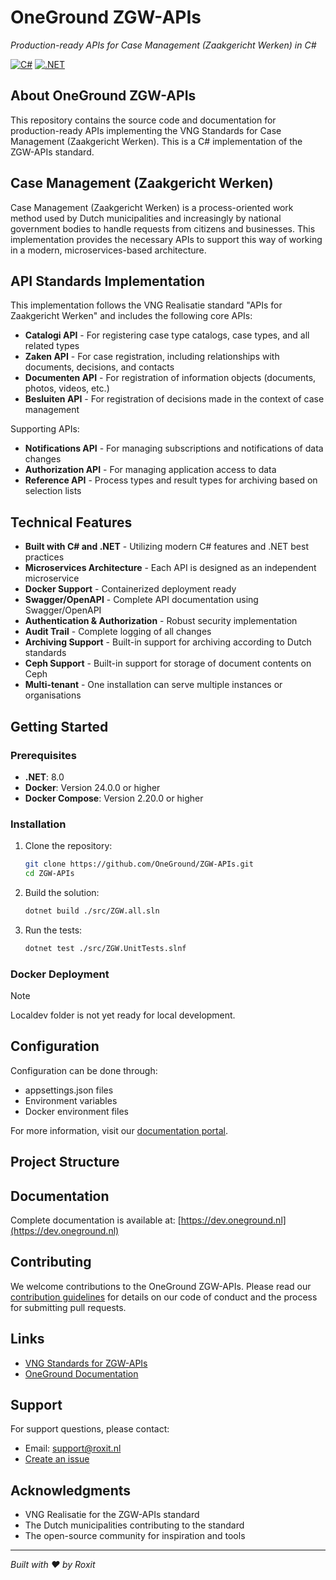 # OneGround ZGW-APIs

*Production-ready APIs for Case Management (Zaakgericht Werken) in C#*

[![C#](https://img.shields.io/badge/c%23-%23239120.svg?style=for-the-badge&logo=c-sharp&logoColor=white)](https://docs.microsoft.com/en-us/dotnet/csharp/)
[![.NET](https://img.shields.io/badge/.NET-%235C2D91.svg?style=for-the-badge&logo=.net&logoColor=white)](https://dotnet.microsoft.com/)

## About OneGround ZGW-APIs

This repository contains the source code and documentation for production-ready APIs implementing the VNG Standards for Case Management (Zaakgericht Werken).
This is a C# implementation of the ZGW-APIs standard.

## Case Management (Zaakgericht Werken)

Case Management (Zaakgericht Werken) is a process-oriented work method used by Dutch municipalities and increasingly by national government bodies to handle requests from citizens and businesses. This implementation provides the necessary APIs to support this way of working in a modern, microservices-based architecture.

## API Standards Implementation

This implementation follows the VNG Realisatie standard "APIs for Zaakgericht Werken" and includes the following core APIs:

* **Catalogi API** - For registering case type catalogs, case types, and all related types
* **Zaken API** - For case registration, including relationships with documents, decisions, and contacts
* **Documenten API** - For registration of information objects (documents, photos, videos, etc.)
* **Besluiten API** - For registration of decisions made in the context of case management

Supporting APIs:

* **Notifications API** - For managing subscriptions and notifications of data changes
* **Authorization API** - For managing application access to data
* **Reference API** - Process types and result types for archiving based on selection lists

## Technical Features

* **Built with C# and .NET** - Utilizing modern C# features and .NET best practices
* **Microservices Architecture** - Each API is designed as an independent microservice
* **Docker Support** - Containerized deployment ready
* **Swagger/OpenAPI** - Complete API documentation using Swagger/OpenAPI
* **Authentication & Authorization** - Robust security implementation
* **Audit Trail** - Complete logging of all changes
* **Archiving Support** - Built-in support for archiving according to Dutch standards
* **Ceph Support** - Built-in support for storage of document contents on Ceph
* **Multi-tenant** - One installation can serve multiple instances or organisations

## Getting Started

### Prerequisites

* **.NET**: 8.0
* **Docker**: Version 24.0.0 or higher
* **Docker Compose**: Version 2.20.0 or higher

### Installation

1. Clone the repository:

   ```bash
   git clone https://github.com/OneGround/ZGW-APIs.git
   cd ZGW-APIs
   ```

1. Build the solution:

   ```bash
   dotnet build ./src/ZGW.all.sln
   ```

1. Run the tests:

   ```bash
   dotnet test ./src/ZGW.UnitTests.slnf
   ```

### Docker Deployment

> [!Note]
> Localdev folder is not yet ready for local development.

## Configuration

Configuration can be done through:

* appsettings.json files
* Environment variables
* Docker environment files

For more information, visit our [documentation portal](https://dev.oneground.nl).

## Project Structure

## Documentation

Complete documentation is available at:
[https://dev.oneground.nl](https://dev.oneground.nl)

## Contributing

We welcome contributions to the OneGround ZGW-APIs. Please read our [contribution guidelines](https://dev.oneground.nl) for details on our code of conduct and the process for submitting pull requests.

## Links

* [VNG Standards for ZGW-APIs](https://vng-realisatie.github.io/gemma-zaken/)
* [OneGround Documentation](https://dev.oneground.nl)

## Support

For support questions, please contact:

* Email: <support@roxit.nl>
* [Create an issue](https://github.com/OneGround/ZGW-APIs/issues)

## Acknowledgments

* VNG Realisatie for the ZGW-APIs standard
* The Dutch municipalities contributing to the standard
* The open-source community for inspiration and tools

---

*Built with ❤️ by Roxit*
